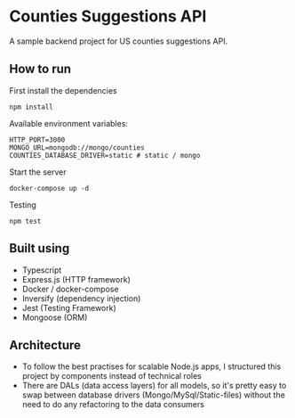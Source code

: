 # Counties Suggestions API

A sample backend project for US counties suggestions API. 

## How to run
First install the dependencies
```
npm install
```

Available environment variables:
```dotenv
HTTP_PORT=3000
MONGO_URL=mongodb://mongo/counties
COUNTIES_DATABASE_DRIVER=static # static / mongo
```

Start the server
```
docker-compose up -d
```


Testing
```
npm test
```

## Built using
- Typescript
- Express.js (HTTP framework)
- Docker / docker-compose
- Inversify (dependency injection)
- Jest (Testing Framework)
- Mongoose (ORM)

## Architecture
- To follow the best practises for scalable Node.js apps, I structured this project by components instead of technical roles
- There are DALs (data access layers) for all models, so it's pretty easy to swap between database drivers (Mongo/MySql/Static-files) without the need to do any refactoring to the data consumers   
  






